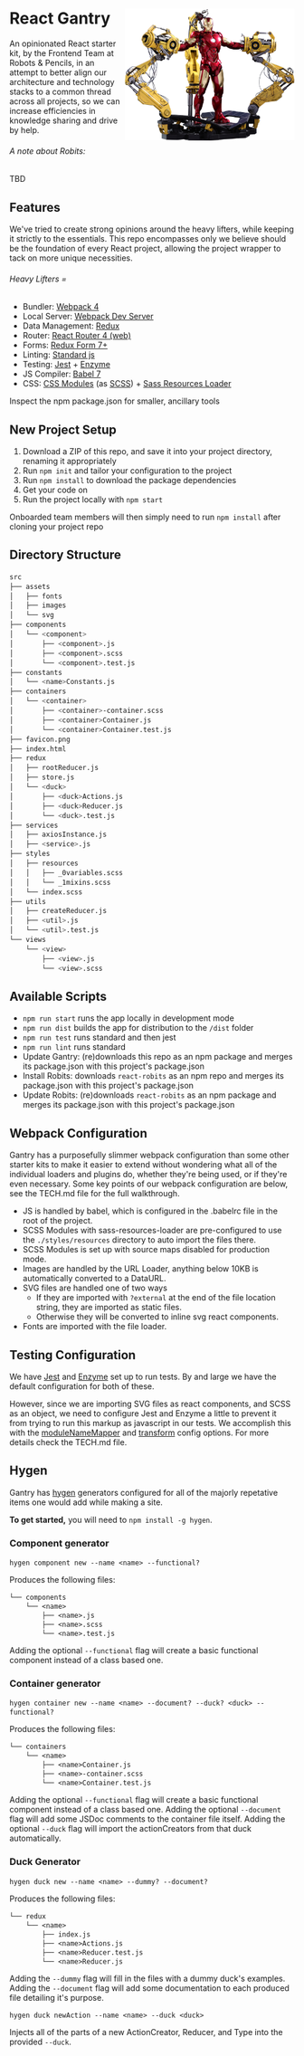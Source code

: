 <h1>
  React Gantry <img align="right" width="300" src="gantry.png"> 
</h1>
An opinionated React starter kit, by the Frontend Team at Robots & Pencils, in an attempt to better align our architecture and technology stacks to a common thread across all projects, so we can increase efficiencies in knowledge sharing and drive by help.

###### A note about Robits:
TBD

## Features

We've tried to create strong opinions around the heavy lifters, while keeping it strictly to the essentials. This repo encompasses only we believe should be the foundation of every React project, allowing the project wrapper to tack on more unique necessities.

###### Heavy Lifters =
* Bundler: [Webpack 4](https://webpack.js.org/)
* Local Server: [Webpack Dev Server](https://github.com/webpack/webpack-dev-server)
* Data Management: [Redux](https://redux.js.org/)
* Router: [React Router 4 (web)](https://reacttraining.com/react-router/web/guides/philosophy)
* Forms: [Redux Form 7+](https://redux-form.com/7.3.0/docs/gettingstarted.md/)
* Linting: [Standard js](https://standardjs.com/)
* Testing: [Jest](https://facebook.github.io/jest/) + [Enzyme](https://github.com/airbnb/enzyme)
* JS Compiler: [Babel 7](https://github.com/babel/babel)
* CSS: [CSS Modules](https://github.com/css-modules/css-modules) (as [SCSS](https://sass-lang.com/)) + [Sass Resources Loader](https://github.com/shakacode/sass-resources-loader)

Inspect the npm package.json for smaller, ancillary tools

## New Project Setup 

1. Download a ZIP of this repo, and save it into your project directory, renaming it appropriately
2. Run `npm init` and tailor your configuration to the project
3. Run `npm install` to download the package dependencies
4. Get your code on
4. Run the project locally with `npm start`

Onboarded team members will then simply need to run `npm install` after cloning your project repo

## Directory Structure

```bash
src
├── assets
│   ├── fonts
│   ├── images
│   └── svg
├── components
│   └── <component>
│       ├── <component>.js
│       ├── <component>.scss
│       └── <component>.test.js
├── constants
│   └── <name>Constants.js
├── containers
│   └── <container>
│       ├── <container>-container.scss
│       ├── <container>Container.js
│       └── <container>Container.test.js
├── favicon.png
├── index.html
├── redux
│   ├── rootReducer.js
│   ├── store.js
│   └── <duck>
│       ├── <duck>Actions.js
│       ├── <duck>Reducer.js
│       └── <duck>.test.js
├── services
│   ├── axiosInstance.js
│   ├── <service>.js
├── styles
│   ├── resources
│   │   ├── _0variables.scss
│   │   └── _1mixins.scss
│   └── index.scss
├── utils
│   ├── createReducer.js
│   ├── <util>.js
│   └── <util>.test.js
└── views
    └── <view>
        ├── <view>.js
        └── <view>.scss
```

## Available Scripts

* `npm run start` runs the app locally in development mode
* `npm run dist` builds the app for distribution to the `/dist` folder
* `npm run test` runs standard and then jest
* `npm run lint` runs standard
* Update Gantry: (re)downloads this repo as an npm package and merges its package.json with this project's package.json
* Install Robits: downloads `react-robits` as an npm repo and merges its package.json with this project's package.json
* Update Robits: (re)downloads `react-robits` as an npm package and merges its package.json with this project's package.json

## Webpack Configuration

Gantry has a purposefully slimmer webpack configuration than some other starter kits to make it easier to extend without wondering what all of the individual loaders and plugins do, whether they're being used, or if they're even necessary. Some key points of our webpack configuration are below, see the TECH.md file for the full walkthrough.

* JS is handled by babel, which is configured in the .babelrc file in the root of the project.
* SCSS Modules with sass-resources-loader are pre-configured to use the `./styles/resources` directory to auto import the files there.
* SCSS Modules is set up with source maps disabled for production mode.
* Images are handled by the URL Loader, anything below 10KB is automatically converted to a DataURL.
* SVG files are handled one of two ways
  * If they are imported with `?external` at the end of the file location string, they are imported as static files.
  * Otherwise they will be converted to inline svg react components.
* Fonts are imported with the file loader.

## Testing Configuration

We have [Jest](https://facebook.github.io/jest/) and [Enzyme](http://airbnb.io/enzyme/) set up to run tests. By and large we have the default configuration for both of these.

However, since we are importing SVG files as react components, and SCSS as an object, we need to configure Jest and Enzyme a little to prevent it from trying to run this markup as javascript in our tests. We accomplish this with the [moduleNameMapper](https://facebook.github.io/jest/docs/en/configuration.html#modulenamemapper-object-string-string) and [transform](https://facebook.github.io/jest/docs/en/configuration.html#transform-object-string-string) config options. For more details check the TECH.md file.

## Hygen
Gantry has [hygen](http://www.hygen.io/quick-start) generators configured for all of the majorly repetative items one would add while making a site.

__To get started,__ you will need to `npm install -g hygen`.

### Component generator
```
hygen component new --name <name> --functional?
```
Produces the following files:
```
└── components
    └── <name>
        ├── <name>.js
        ├── <name>.scss
        └── <name>.test.js
```
Adding the optional `--functional` flag will create a basic functional component instead of a class based one.

### Container generator
```
hygen container new --name <name> --document? --duck? <duck> --functional?
```
Produces the following files:
```
└── containers
    └── <name>
        ├── <name>Container.js
        ├── <name>-container.scss
        └── <name>Container.test.js
```
Adding the optional `--functional` flag will create a basic functional component instead of a class based one.
Adding the optional `--document` flag will add some JSDoc comments to the container file itself.
Adding the optional `--duck` flag will import the actionCreators from that duck automatically.

### Duck Generator
```
hygen duck new --name <name> --dummy? --document?
```
Produces the following files:
```
└── redux
    └── <name>
        ├── index.js
        ├── <name>Actions.js
        ├── <name>Reducer.test.js
        └── <name>Reducer.js
```
Adding the `--dummy` flag will fill in the files with a dummy duck's examples.
Adding the `--document` flag will add some documentation to each produced file detailing it's purpose.

```
hygen duck newAction --name <name> --duck <duck>
```
Injects all of the parts of a new ActionCreator, Reducer, and Type into the provided `--duck`.

